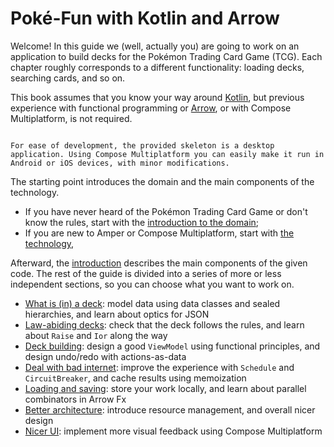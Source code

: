 # Poké-Fun with Kotlin and Arrow

Welcome! In this guide we (well, actually you) are going to work on an application to build decks for the Pokémon Trading Card Game (TCG). Each chapter roughly corresponds to a different functionality: loading decks, searching cards, and so on.

This book assumes that you know your way around [Kotlin](https://kotlinlang.org), but previous experience with functional programming or [Arrow](https://arrow-kt.io), or with Compose Multiplatform, is not required.

```admonish note

For ease of development, the provided skeleton is a desktop application. Using Compose Multiplatform you can easily make it run in Android or iOS devices, with minor modifications.

```

The starting point introduces the domain and the main components of the technology.

- If you have never heard of the Pokémon Trading Card Game or don't know the rules, start with the [introduction to the domain](./tcg.md);
- If you are new to Amper or Compose Multiplatform, start with [the technology](./tech-intro.md),

Afterward, the [introduction](./intro.md) describes the main components of the given code.
The rest of the guide is divided into a series of more or less independent sections, so you can choose what you want to work on.

- [What is (in) a deck](./adt.md): model data using data classes and sealed hierarchies, and learn about optics for JSON
- [Law-abiding decks](./validation.md): check that the deck follows the rules, and learn about `Raise` and `Ior` along the way
- [Deck building](./build.md): design a good `ViewModel` using functional principles, and design undo/redo with actions-as-data
- [Deal with bad internet](./resilience.md): improve the experience with `Schedule` and `CircuitBreaker`, and cache results using memoization
- [Loading and saving](./par.md): store your work locally, and learn about parallel combinators in Arrow Fx
- [Better architecture](./architecture.md): introduce resource management, and overall nicer design
- [Nicer UI](./cmp.md): implement more visual feedback using Compose Multiplatform
